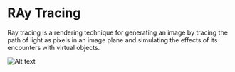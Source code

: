 # RAy Tracing

Ray tracing is a rendering technique for generating an image by tracing the path of light as pixels in an image plane and simulating the effects of its encounters with virtual objects.



![Alt text](Shirley-scene.pbm?raw=true "Title")
